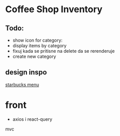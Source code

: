 # Coffee Shop Inventory

## Todo:
- show icon for category:
- display items by category
- fixuj kada se pritisne na delete da se rerenderuje
- create new category

## design inspo
[starbucks menu](https://www.starbucks.com/menu)

# front 
- axios i react-query
 


mvc
